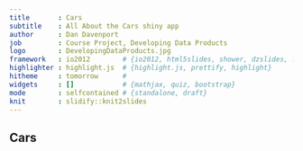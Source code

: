```yaml
---
title       : Cars
subtitle    : All About the Cars shiny app
author      : Dan Davenport
job         : Course Project, Developing Data Products
logo        : DevelopingDataProducts.jpg
framework   : io2012        # {io2012, html5slides, shower, dzslides, ...}
highlighter : highlight.js  # {highlight.js, prettify, highlight}
hitheme     : tomorrow      # 
widgets     : []            # {mathjax, quiz, bootstrap}
mode        : selfcontained # {standalone, draft}
knit        : slidify::knit2slides
---
```


## Cars

